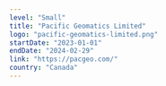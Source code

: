 ```yaml
---
level: "Small"
title: "Pacific Geomatics Limited"
logo: "pacific-geomatics-limited.png"
startDate: "2023-01-01"
endDate: "2024-02-29"
link: "https://pacgeo.com/"
country: "Canada"
---
```

